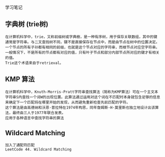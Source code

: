 学习笔记

## 字典树 (trie树)
    在计算机科学中，trie，又称前缀树或字典樹，是一种有序树，用于保存关联数组，其中的键通常是字符串。与二叉查找树不同，键不是直接保存在节点中，而是由节点在树中的位置决定。一个节点的所有子孙都有相同的前缀，也就是这个节点对应的字符串，而根节点对应空字符串。一般情况下，不是所有的节点都有对应的值，只有叶子节点和部分内部节点所对应的键才有相关的值。
    Trie这个术语来自于retrieval。

## KMP 算法
    在计算机科学中，Knuth-Morris-Pratt字符串查找算法（简称为KMP算法）可在一个主文本字符串S内查找一个词W的出现位置。此算法通过运用对这个词在不匹配时本身就包含足够的信息来确定下一个匹配将在哪里开始的发现，从而避免重新检查先前匹配的字符。
    这个算法是由高德纳和沃恩·普拉特在1974年构思，同年詹姆斯·H·莫里斯也独立地设计出该算法，最终由三人于1977年联合发表。
    应用于各种语言中查找字符串的算法
## Wildcard Matching
    加入了通配符匹配
    LeetCode 44. Wildcard Matching